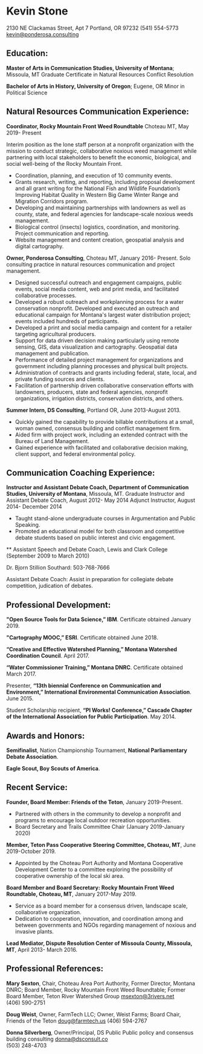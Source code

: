 
# Kevin Stone
2130 NE Clackamas Street, Apt 7
Portland, OR 97232
(541) 554-5773
[kevin@ponderosa.consulting](mailto:Kevin@Ponderosa.Consulting)
## Education:
**Master of Arts in Communication Studies,
University of Montana**; Missoula, MT
Graduate Certificate in Natural Resources Conflict Resolution

**Bachelor of Arts in History,
University of Oregon**; Eugene, OR
Minor in Political Science

## Natural Resources Communication Experience:
**Coordinator, Rocky Mountain Front Weed Roundtable**
Choteau MT, May 2019- Present

Interim position as the lone staff person at a nonprofit organization with  the mission to conduct strategic, collaborative noxious weed management while partnering with local stakeholders to benefit the economic, biological, and social well-being of the Rocky Mountain Front.

- Coordination, planning, and execution of 10 community events.
- Grants research, writing, and reporting, including proposal development and all grant writing for the National Fish and Wildlife Foundation’s Improving Habitat Quality in Western Big Game Winter Range and Migration Corridors program. 
- Developing and maintaining partnerships with landowners as well as county, state, and federal agencies for landscape-scale noxious weeds management. 
- Biological control (insects) logistics, coordination, and monitoring. Project communication and reporting.
- Website management and content creation, geospatial analysis and digital cartography. 

**Owner, Ponderosa Consulting**,
Choteau MT, January 2016- Present.
Solo consulting practice in natural resources communication and project management.
- Designed successful outreach and engagement campaigns, public events, social media content, web and print media, and facilitated collaborative processes. 
- Developed a robust outreach and workplanning process for a water conservation nonprofit. Developed and executed an outreach and educational campaign for Montana's largest water distribution project; events included hundreds of participants. 
- Developed a print and social media campaign and content for a retailer targeting agricultural producers.
- Support for data driven decision making particularly using remote sensing, GIS, data visualization and cartography.  Geospatial data management and publication.
- Performance of detailed project management for organizations and government including planning processes and physical built projects.
- Administration of contracts and grants including federal, state, local, and private funding sources and clients.
- Facilitation of partnership driven collaborative conservation efforts with landowners, producers, state and federal agencies, nonprofit organizations, irrigation districts, conservation districts, and others. 

**Summer Intern, DS Consulting**,
Portland OR, June 2013-August 2013.
- Quickly gained the capability to provide billable contributions at a small, woman owned, consensus building and conflict management firm.
- Aided firm with project work, including an extended contract with the Bureau of Land Management.
- Gained experience with facilitated and collaborative decision making, client support, and federal environmental policy.

## Communication Coaching Experience:
**Instructor and Assistant Debate Coach, 
Department of Communication Studies, University of Montana**, Missoula, MT.
Graduate Instructor and Assistant Debate Coach, August 2012- May 2014
Adjunct Instructor, August 2014- December 2014
- Taught stand-alone undergraduate courses in Argumentation and Public Speaking.
- Promoted an educational model for both classroom and competitive debate students based on public interest and civic engagement.

** Assistant Speech and Debate Coach,
Lewis and Clark College
(September 2009 to March 2010)

Dr. Bjorn Stillion Southard: 503-768-7666

Assistant Debate Coach: Assist in preparation for collegiate debate competition, judication of debates.

## Professional Development:

**"Open Source Tools for Data Science,”  IBM**. Certificate obtained January 2019.

**"Cartography MOOC,”  ESRI**. Certificate obtained June 2018.

**“Creative and Effective Watershed Planning,” Montana Watershed Coordination Council**. April 2017.

**“Water Commissioner Training,” Montana DNRC**. Certificate obtained March 2017.

Presenter, **“13th biennial Conference on Communication and Environment,” International Environmental Communication Association**. June 2015.

Student Scholarship recipient, **“PI Works! Conference,” Cascade Chapter of the International Association for Public Participation**. May 2014.

## Awards and Honors:
**Semifinalist**, Nation Championship Tournament, **National Parliamentary Debate Association**. 

**Eagle Scout, Boy Scouts of America**. 


## Recent Service:
**Founder, Board Member: Friends of the Teton**,
January 2019-Present.
- Partnered with others in the community to develop a nonprofit and programs to encourage local outdoor recreation opportunities.
- Board Secretary and Trails Committee Chair (January 2019-January 2020)

**Member, Teton Pass Cooperative Steering Committee, Choteau, MT**,
June 2019-October 2019.
- Appointed by the Choteau Port Authority and Montana Cooperative Development Center to a committee exploring the possibility of cooperative ownership of the local ski area.

**Board Member and Board Secretary: Rocky Mountain Front Weed Roundtable, Choteau, MT**,
January 2017-May 2019.
- Service as a board member for a consensus driven, landscape scale, collaborative organization.
-  Dedication to cooperation, innovation, and coordination among and between governments and NGOs regarding management of noxious and invasive plants.

**Lead Mediator, Dispute Resolution Center of Missoula County, Missoula, MT**, 
April 2013- March 2016.

## Professional References:
**Mary Sexton**, Chair, Choteau Area Port Authority, Former Director, Montana DNRC; Board Member, Rocky Mountain Front Weed Roundtable; Former Board Member, Teton River Watershed Group 
msexton@3rivers.net  
(406) 590-2751 

**Doug Weist**, Owner, FarmTech LLC; Owner, Weist Farms; Board Chair, Friends of the Teton
doug@farmtech.us
(406) 594-2767

**Donna **Silverberg****, Owner/Principal, DS Public Public policy and consensus building consulting
donna@dsconsult.co  
(503) 248-4703

 
<!--stackedit_data:
eyJoaXN0b3J5IjpbLTE2NzA5MjgzODAsNTM0MzcwMzM1LDIwMD
A1NzQ5NTIsMTc3OTY3ODAxNiwxMTM1NzExOTA1LDgwMDExNTQ1
LDEzMDE2NzI5MzAsMTY1Mzk3NDAwNF19
-->